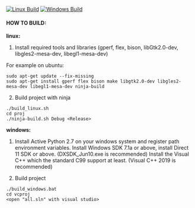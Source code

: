 [![Linux Build](https://github.com/onecoolx/davinci/actions/workflows/linux.yml/badge.svg)](https://github.com/onecoolx/davinci/actions/workflows/linux.yml)
[![Windows Build](https://github.com/onecoolx/davinci/actions/workflows/windows.yml/badge.svg)](https://github.com/onecoolx/davinci/actions/workflows/windows.yml)

#### HOW TO BUILD:

**linux:**

1. Install required tools and libraries (gperf, flex, bison, libGtk2.0-dev, libgles2-mesa-dev, libegl1-mesa-dev)

For example on ubuntu:

```
sudo apt-get update --fix-missing
sudo apt-get install gperf flex bison make libgtk2.0-dev libgles2-mesa-dev libegl1-mesa-dev ninja-build
```

2. Build project with ninja

```
./build_linux.sh
cd proj
./ninja-build.sh Debug <Release>
```

**windows:**

1. Install Active Python 2.7 on your windows system and register path environment variables.
   Install Windows SDK 7.1a or above, install Direct 11 SDK or above. (DXSDK_Jun10.exe is recommended)
   Install the Visual C++  which the standard C99 support at least. (Visual C++ 2019 is recommended) 

2. Build project

```
./build_windows.bat
cd vcproj
<open "all.sln" with visual studio>
```

